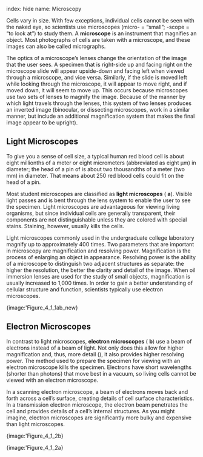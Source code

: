 index: hide
name: Microscopy

Cells vary in size. With few exceptions, individual cells cannot be seen with the naked eye, so scientists use microscopes (micro- = “small”; -scope = “to look at”) to study them. A  **microscope** is an instrument that magnifies an object. Most photographs of cells are taken with a microscope, and these images can also be called micrographs.

The optics of a microscope’s lenses change the orientation of the image that the user sees. A specimen that is right-side up and facing right on the microscope slide will appear upside-down and facing left when viewed through a microscope, and vice versa. Similarly, if the slide is moved left while looking through the microscope, it will appear to move right, and if moved down, it will seem to move up. This occurs because microscopes use two sets of lenses to magnify the image. Because of the manner by which light travels through the lenses, this system of two lenses produces an inverted image (binocular, or dissecting microscopes, work in a similar manner, but include an additional magnification system that makes the final image appear to be upright).

## Light Microscopes

To give you a sense of cell size, a typical human red blood cell is about eight millionths of a meter or eight micrometers (abbreviated as eight μm) in diameter; the head of a pin of is about two thousandths of a meter (two mm) in diameter. That means about 250 red blood cells could fit on the head of a pin.

Most student microscopes are classified as  **light microscopes** ( **a**). Visible light passes and is bent through the lens system to enable the user to see the specimen. Light microscopes are advantageous for viewing living organisms, but since individual cells are generally transparent, their components are not distinguishable unless they are colored with special stains. Staining, however, usually kills the cells.

Light microscopes commonly used in the undergraduate college laboratory magnify up to approximately 400 times. Two parameters that are important in microscopy are magnification and resolving power. Magnification is the process of enlarging an object in appearance. Resolving power is the ability of a microscope to distinguish two adjacent structures as separate: the higher the resolution, the better the clarity and detail of the image. When oil immersion lenses are used for the study of small objects, magnification is usually increased to 1,000 times. In order to gain a better understanding of cellular structure and function, scientists typically use electron microscopes.


{image:'Figure_4_1_1ab_new}
        

## Electron Microscopes

In contrast to light microscopes,  **electron microscopes** ( **b**) use a beam of electrons instead of a beam of light. Not only does this allow for higher magnification and, thus, more detail (), it also provides higher resolving power. The method used to prepare the specimen for viewing with an electron microscope kills the specimen. Electrons have short wavelengths (shorter than photons) that move best in a vacuum, so living cells cannot be viewed with an electron microscope.

In a scanning electron microscope, a beam of electrons moves back and forth across a cell’s surface, creating details of cell surface characteristics. In a transmission electron microscope, the electron beam penetrates the cell and provides details of a cell’s internal structures. As you might imagine, electron microscopes are significantly more bulky and expensive than light microscopes.


{image:'Figure_4_1_2b}
        
{image:'Figure_4_1_2a}
        
